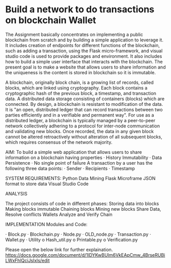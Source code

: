 # Build a network to do transactions on blockchain Wallet

The Assignment basically concentrates on implementing a public blockchain from scratch and by building a simple application to leverage it. It includes creation of endpoints for different functions of the blockchain, such as adding a transaction, using the Flask micro-framework, and visual studio code is used to provide packages and environment. It also includes how to build a simple user interface that interacts with the blockchain.
The present goal is to make a website that allows users to share information and the uniqueness is the content is stored in blockchain so it is immutable.
 
A blockchain, originally block chain, is a growing list of records, called blocks, which are linked using cryptography. Each block contains a cryptographic hash of the previous block, a timestamp, and transaction data. A distributed data storage consisting of containers (blocks) which are connected. By design, a blockchain is resistant to modification of the data. It is "an open, distributed ledger that can record transactions between two parties efficiently and in a verifiable and permanent way". For use as a distributed ledger, a blockchain is typically managed by a peer-to-peer network collectively adhering to a protocol for inter-node communication and validating new blocks. Once recorded, the data in any given block cannot be altered retroactively without alteration of all subsequent blocks, which requires consensus of the network majority.
 
AIM:
 To build a simple web application that allows users to share information on a blockchain
having  properties
·  	History Immutability
·  	Data Persistence
·  	No single point of failure
 A transaction by a user has the following three data points:
·  	Sender
·  	Recipients
·  	Timestamp

SYSTEM REQUIREMENTS:
Python
Data Mining
Flask Microframe
JSON format to store data
Visual Studio Code
 
 
ANALYSIS
 
The project consists of code in different phases:
Storing data into blocks
Making blocks immutable
Chaining blocks
Mining new blocks
Share Data, Resolve conflicts
Wallets
Analyze and Verify Chain

IMPLEMENTATION
Modules and Code:
 
·  	Block.py
·  	Blockchain.py
·  	Node.py
·  	OLD_node.py
·  	Transaction.py
·  	Wallet.py
·  	Utility
o   Hash_util.py
o   Printable.py
o   Verification.py

Please open the below link for further explaination.
https://docs.google.com/document/d/1lDYKwBUlm6VkEApCmw_4BrseRUBiLWxFhlQciJslxls/edit

